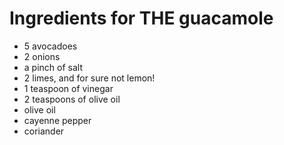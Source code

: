 # Ingredients for THE guacamole
+ 5 avocadoes
+ 2 onions
+ a pinch of salt
+ 2 limes, and for sure not lemon!
+ 1 teaspoon of vinegar
+ 2 teaspoons of olive oil
+ olive oil
+ cayenne pepper
+ coriander